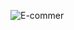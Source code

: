 ![E-commer](https://github.com/senolkutluer/e-Commerse-site/assets/155963138/320a8294-8761-41f5-96f5-0bd8471927e8)
